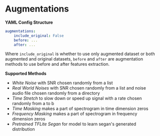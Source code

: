 # Augmentations

**YAML Config Structure**

```yaml
augmentations:
    include_original: False
    before: ...
    after: ...
```

Where `include_original` is whether to use only augmented dataset or both augmented and original datasets, `before` and `after` are augmentation methods to use before and after features extraction.

**Supported Methods**

-   _White Noise_ with SNR chosen randomly from a list
-   _Real World Noises_ with SNR chosen randomly from a list and noise audio file chosen randomly from a directory
-   _Time Stretch_ to slow down or speed up signal with a rate chosen randomly from a to b
-   _Time Masking_ makes a part of spectrogram in time dimension zeros
-   _Frequency Masking_ makes a part of spectrogram in frequency dimension zeros
-   _Pretrained TFLite Segan_ for model to learn segan's generated distribution
